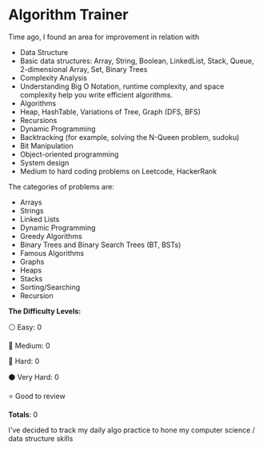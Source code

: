 # Algorithm Trainer

Time ago, I found an area for improvement in relation with 


* Data Structure
 * Basic data structures: Array, String, Boolean, LinkedList, Stack, Queue, 2-dimensional Array, Set, Binary Trees
* Complexity Analysis
* Understanding Big O Notation, runtime complexity, and space complexity help you write efficient algorithms.
* Algorithms
 * Heap, HashTable, Variations of Tree, Graph (DFS, BFS)
 * Recursions
 * Dynamic Programming
 * Backtracking (for example, solving the N-Queen problem, sudoku)
 * Bit Manipulation
 * Object-oriented programming
 * System design
 * Medium to hard coding problems on Leetcode, HackerRank

The categories of problems are:

* Arrays
* Strings
* Linked Lists
* Dynamic Programming
* Greedy Algorithms
* Binary Trees and Binary Search Trees (BT, BSTs)
* Famous Algorithms
* Graphs
* Heaps
* Stacks
* Sorting/Searching
* Recursion


**The Difficulty Levels:**

:white_circle: Easy: 0

:large_blue_circle: Medium: 0

:red_circle: Hard: 0  

:black_circle: Very Hard: 0

:star: Good to review

__Totals__: 0

I've decided to track my daily algo practice to hone my computer science / data structure skills
